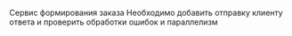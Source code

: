 Сервис формирования заказа
Необходимо добавить отправку клиенту ответа и проверить обработки ошибок и параллелизм